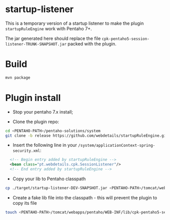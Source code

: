 # startup-listener

This is a temporary version of a startup listener to make the plugin `startupRuleEngine` work with Pentaho 7+.

The jar generated here should replace the file `cpk-pentaho5-session-listener-TRUNK-SNAPSHOT.jar` packed with the plugin.

# Build

```bash
mvn package
```

# Plugin install

* Stop your pentaho 7.x install;

* Clone the plugin repo: 

```bash
cd <PENTAHO-PATH>/pentaho-solutions/system
git clone -b release https://github.com/webdetails/startupRuleEngine.git
```

* Insert the following line in your `/system/applicationContext-spring-security.xml`:

```xml
  <!-- Begin entry added by startupRuleEngine -->
  <bean class="pt.webdetails.cpk.SessionListener"/>
  <!-- End entry added by startupRuleEngine -->
```

* Copy your lib to Pentaho classpath

```bash
cp ./target/startup-listener-DEV-SNAPSHOT.jar <PENTAHO-PATH>/tomcat/webapps/pentaho/WEB-INF/lib/
```

* Create a fake lib file into the classpath - this will prevent the plugin to copy its file

```bash
touch <PENTAHO-PATH>/tomcat/webapps/pentaho/WEB-INF/lib/cpk-pentaho5-session-listener-TRUNK-SNAPSHOT.jar
```
